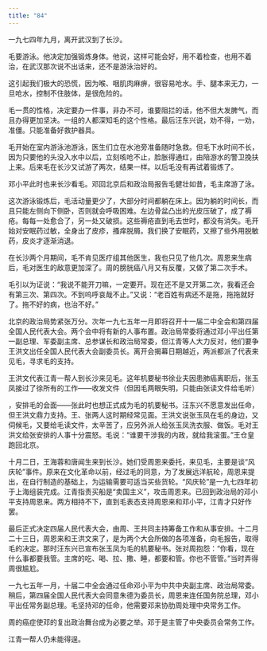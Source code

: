 ```yaml
---
title: "84"
---
```


一九七四年九月，离开武汉到了长沙。

毛要游泳。他决定加强锻炼身体。他说，这样可能会好，用不着检查，也用不着治，在武汉那次说不出话来，还不是游泳治好的。

这引起我们极大的恐慌，因为喉、咽肌肉麻痹，很容易呛水。手、腿本来无力，一旦呛水，控制不住肢体，是很危险的。

毛一贯的性格，决定要办一件事，非办不可，谁要阻拦的话，他不但大发脾气，而且办得更加坚决。一组的人都深知毛的这个性格。最后汪东兴说，劝不得，一劝，准僵。只能准备好救护器具。

毛开始在室内游泳池游泳，医生们立在水池旁准备随时急救。但毛下水时间不长，因为只要他的头没入水中以后，立刻咳呛不止，脸胀得通红，由陪游水的警卫挽扶上来。后来毛在长沙又试游了两次，结果一样。以后毛没有再试着锻炼了。

邓小平此时也来长沙看毛。邓回北京后和政治局报告毛健壮如昔，毛主席游了泳。

这次游泳锻炼后，毛活动量更少了，大部分时间都躺在床上。因为躺的时间长，而且只能左侧向下侧卧，否则就会呼吸困难。左边骨盆凸出的光皮压破了，成了褥疮。每每一处愈合了，另一处又破损。这些褥疮直到毛去世时，都没有消失。毛开始对安眠药过敏，全身出了皮疹，搔痒脱屑。我们换了安眠药，又擦了些外用脱敏药，皮炎才逐渐消退。

在长沙两个月期间，毛不肯见医疗组其他医生，我也只见了他几次。周恩来生病后，毛对医生的敌意更加深了。周的膀胱癌八月又有反覆，又做了第二次手术。

毛引以为证说：“我说不能开刀嘛，一定要开。现在还不是又开第二次，我看还会有第三次、第四次。不到呜呼哀哉不止。”又说：“老百姓有病还不是拖，拖拖就好了。拖不好的病，也治不好。”

北京的政治局势紧张万分。次年一九七五年一月即将召开十一届二中全会和第四届全国人民代表大会。两个会中将有新的人事布置。政治局常委将通过邓小平出任第一副总理、军委副主席、总参谋长和政治局常委，但江青等人大力反对，他们要争王洪文出任全国人民代表大会副委员长。离开会揭幕日期越近，两派都派了代表来见毛，寻求毛的支持。

王洪文代表江青一帮人到长沙来见毛。这年机要秘书徐业夫因患肺癌离职后，张玉凤接过了徐所有的工作——收发文件（但因毛两眼失明，只能由张读文件给毛听）

，安排毛的会面——张此时也想正式成为毛的机要秘书。汪东兴不愿意发出任命，但王洪文鼎力支持。王、张两人这时期经常见面。王洪文说张玉凤在毛的身边，又伺候毛，又要给毛读文件，太辛苦了，应另外派人给张玉凤洗衣服、做饭。毛对王洪文给张安排的人事十分震怒。毛说：“谁要干涉我的内政，就给我滚蛋。”王仓皇跑回北京。

十月二日，王海蓉和唐闻生来到长沙。她们受周恩来委托，来见毛，主要是谈“风庆轮”事件。原来在文化革命以前，经过毛的同意，为了发展远洋航轮，周恩来提出，在自行制造的基础上，为运输需要可适当买些货轮。“风庆轮”是一九七四年初于上海组装完成。江青指责买船是“卖国主义”，攻击周恩来。已回到政治局的邓小平支持周恩来。两方相持不下，直到毛表态支持周恩来和邓小平，江青才只好作罢。

最后正式决定四届人民代表大会，由周、王共同主持筹备工作和从事安排。十二月二十三日，周恩来和王洪文来了，是为两个大会所做的各项准备，向毛报告，取得毛的决定。那时汪东兴已宣布张玉凤为毛的机要秘书。张对周抱怨：“你看，现在什么事都要我管。主席的吃、喝、拉、撒、睡，都要和管。你也不管管。”当时弄得周很尴尬。

一九七五年一月，十届二中全会通过任命邓小平为中共中央副主席、政治局常委。稍后，第四届全国人民代表大会同意朱德为委员长，周恩来连任国务院总理，邓小平出任常务副总理。毛坚持邓的任命，他需要邓来协肋周处理中央常务工作。

周的癌症使邓的复出政治舞台成为必要之举。邓于是主管了中央委员会常务工作。

江青一帮人仍未能得逞。
